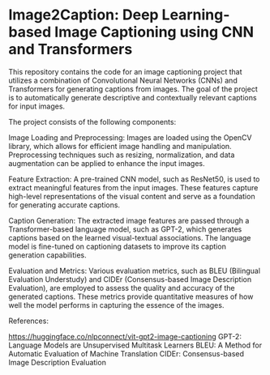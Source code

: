 # Image2Caption: Deep Learning-based Image Captioning using CNN and Transformers
This repository contains the code for an image captioning project that utilizes a combination of Convolutional Neural Networks (CNNs) and Transformers for generating captions from images. The goal of the project is to automatically generate descriptive and contextually relevant captions for input images.

The project consists of the following components:

Image Loading and Preprocessing: Images are loaded using the OpenCV library, which allows for efficient image handling and manipulation. Preprocessing techniques such as resizing, normalization, and data augmentation can be applied to enhance the input images.

Feature Extraction: A pre-trained CNN model, such as ResNet50, is used to extract meaningful features from the input images. These features capture high-level representations of the visual content and serve as a foundation for generating accurate captions.

Caption Generation: The extracted image features are passed through a Transformer-based language model, such as GPT-2, which generates captions based on the learned visual-textual associations. The language model is fine-tuned on captioning datasets to improve its caption generation capabilities.

Evaluation and Metrics: Various evaluation metrics, such as BLEU (Bilingual Evaluation Understudy) and CIDEr (Consensus-based Image Description Evaluation), are employed to assess the quality and accuracy of the generated captions. These metrics provide quantitative measures of how well the model performs in capturing the essence of the images.

References:

https://huggingface.co/nlpconnect/vit-gpt2-image-captioning
GPT-2: Language Models are Unsupervised Multitask Learners
BLEU: A Method for Automatic Evaluation of Machine Translation
CIDEr: Consensus-based Image Description Evaluation




